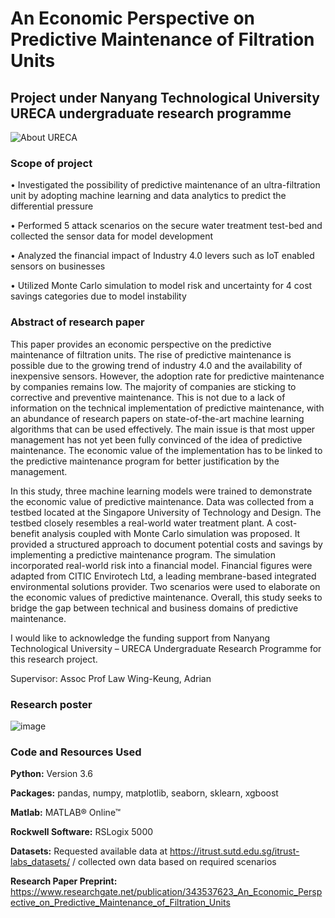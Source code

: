 # An Economic Perspective on Predictive Maintenance of Filtration Units

## Project under Nanyang Technological University URECA undergraduate research programme

![About URECA](https://user-images.githubusercontent.com/45563371/89106943-e8be7900-d45f-11ea-864f-9a12dede8505.jpg)

### Scope of project

• Investigated the possibility of predictive maintenance of an ultra-filtration unit by adopting machine learning and data analytics to predict the differential pressure

• Performed 5 attack scenarios on the secure water treatment test-bed and collected the sensor data for model development

• Analyzed the financial impact of Industry 4.0 levers such as IoT enabled sensors on businesses

• Utilized Monte Carlo simulation to model risk and uncertainty for 4 cost savings categories due to model instability


### Abstract of research paper

This paper provides an economic perspective on the predictive maintenance of filtration units. The rise of predictive maintenance is possible due to the growing trend of industry 4.0 and the availability of inexpensive sensors. However, the adoption rate for predictive maintenance by companies remains low. The majority of companies are sticking to corrective and preventive maintenance. This is not due to a lack of information on the technical implementation of predictive maintenance, with an abundance of research papers on state-of-the-art machine learning algorithms that can be used effectively. The main issue is that most upper management has not yet been fully convinced of the idea of predictive maintenance. The economic value of the implementation has to be linked to the predictive maintenance program for better justification by the management. 

In this study, three machine learning models were trained to demonstrate the economic value of predictive maintenance. Data was collected from a testbed located at the Singapore University of Technology and Design. The testbed closely resembles a real-world water treatment plant. A cost-benefit analysis coupled with Monte Carlo simulation was proposed. It provided a structured approach to document potential costs and savings by implementing a predictive maintenance program. The simulation incorporated real-world risk into a financial model. Financial figures were adapted from CITIC Envirotech Ltd, a leading membrane-based integrated environmental solutions provider. Two scenarios were used to elaborate on the economic values of predictive maintenance. Overall, this study seeks to bridge the gap between technical and business domains of predictive maintenance. 

I would like to acknowledge the funding support from Nanyang Technological University – URECA Undergraduate Research Programme for this research project.

Supervisor: Assoc Prof Law Wing-Keung, Adrian

### Research poster

![image](https://user-images.githubusercontent.com/45563371/91751535-8213b300-ebf7-11ea-9cf3-918b18488399.png)


### Code and Resources Used
**Python:** Version 3.6

**Packages:** pandas, numpy, matplotlib, seaborn, sklearn, xgboost

**Matlab:** MATLAB® Online™

**Rockwell Software:** RSLogix 5000 

**Datasets:** Requested available data at https://itrust.sutd.edu.sg/itrust-labs_datasets/ / collected own data based on required scenarios

**Research  Paper Preprint:** https://www.researchgate.net/publication/343537623_An_Economic_Perspective_on_Predictive_Maintenance_of_Filtration_Units
